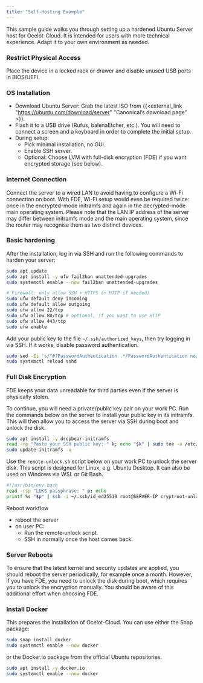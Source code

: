 ```yaml
---
title: "Self-Hosting Example"
---
```


This sample guide walks you through setting up a hardened Ubuntu Server host for Ocelot-Cloud. It is intended for users with more technical experience. Adapt it to your own environment as needed.

### Restrict Physical Access

Place the device in a locked rack or drawer and disable unused USB ports in BIOS/UEFI.

### OS Installation

* Download Ubuntu Server: Grab the latest ISO from {{<external_link "https://ubuntu.com/download/server" "Canonical’s download page" >}}.
* Flash it to a USB drive (Rufus, balenaEtcher, etc.). You will need to connect a screen and a keyboard in order to complete the initial setup.
* During setup:
  * Pick minimal installation, no GUI.
  * Enable SSH server.
  * Optional: Choose LVM with full-disk encryption (FDE) if you want encrypted storage (see below).

### Internet Connection

Connect the server to a wired LAN to avoid having to configure a Wi-Fi connection on boot. With FDE, Wi-Fi setup would even be required twice: once in the encrypted-mode initramfs and again in the decrypted-mode main operating system. Please note that the LAN IP address of the server may differ between initramfs mode and the main operating system, since the router may recognise them as two distinct devices.

### Basic hardening

After the installation, log in via SSH and run the following commands to harden your server:

```bash
sudo apt update
sudo apt install -y ufw fail2ban unattended-upgrades
sudo systemctl enable --now fail2ban unattended-upgrades

# Firewall: only allow SSH + HTTPS (+ HTTP if needed)
sudo ufw default deny incoming
sudo ufw default allow outgoing
sudo ufw allow 22/tcp
sudo ufw allow 80/tcp # optional, if you want to use HTTP
sudo ufw allow 443/tcp
sudo ufw enable
```

Add your public key to the file `~/.ssh/authorized_keys`, then try logging in via SSH. If it works, disable password authentication.
```bash
sudo sed -Ei 's/^#?PasswordAuthentication .*/PasswordAuthentication no/' /etc/ssh/sshd_config
sudo systemctl reload sshd
```

### Full Disk Encryption

FDE keeps your data unreadable for third parties even if the server is physically stolen.

To continue, you will need a private/public key pair on your work PC. Run the commands below on the server to install your public key in its initramfs. This will then allow you to access the server via SSH during boot and unlock the disk.

```bash
sudo apt install -y dropbear-initramfs
read -rp "Paste your SSH public key: " k; echo "$k" | sudo tee -a /etc/dropbear/initramfs/authorized_keys
sudo update-initramfs -u
```

Use the `remote-unlock.sh` script below on your work PC to unlock the server disk. This script is designed for Linux, e.g. Ubuntu Desktop. It can also be used on Windows via WSL or Git Bash.

```bash
#!/usr/bin/env bash
read -rsp "LUKS passphrase: " p; echo
printf %s "$p" | ssh -i ~/.ssh/id_ed25519 root@SERVER-IP cryptroot-unlock
```

Reboot workflow 
* reboot the server
* on user PC: 
  * Run the remote‑unlock script.
  * SSH in normally once the host comes back.

### Server Reboots

To ensure that the latest kernel and security updates are applied, you should reboot the server periodically, for example once a month. However, if you have FDE, you need to unlock the disk during boot, which requires you to unlock the encryption manually. You should be aware of this additional effort when choosing FDE.

### Install Docker

This prepares the installation of Ocelot-Cloud. You can use either the Snap package:

```bash
sudo snap install docker
sudo systemctl enable --now docker
```

or the Docker.io package from the official Ubuntu repositories. 

```bash
sudo apt install -y docker.io
sudo systemctl enable --now docker
```